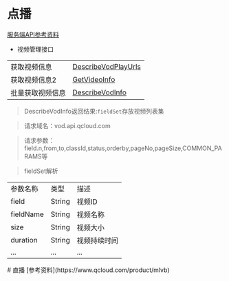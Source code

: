# 点播
[服务端API参考资料](https://www.qcloud.com/document/product/266/7788)
* 视频管理接口
<table>
	<tr>
		<td>获取视频信息</td>
		<td><a href="https://www.qcloud.com/document/product/266/7824">DescribeVodPlayUrls</a></td>
	</tr>
	<tr>
		<td>获取视频信息2</td>
		<td><a href="https://www.qcloud.com/document/product/266/8586">GetVideoInfo</a></td>
	</tr>
	<tr>
		<td>批量获取视频信息</td>
		<td><a href="https://www.qcloud.com/document/product/266/7823">DescribeVodInfo</a></td>
	</tr>
</table>

> DescribeVodInfo返回结果:`fieldSet`存放视频列表集

> 请求域名：vod.api.qcloud.com

> 请求参数：field.n,from,to,classId,status,orderby,pageNo,pageSize,COMMON_PARAMS等

> fieldSet解析
<table>
	<tr>
		<td>参数名称</td>
		<td>类型</td>
		<td>描述</td>
	</tr>
	<tr>
		<td>field</td>
		<td>String</td>
		<td>视频ID</td>
	</tr>
	<tr>
		<td>fieldName</td>
		<td>String</td>
		<td>视频名称</td>
	</tr>
	<tr>
		<td>size</td>
		<td>String</td>
		<td>视频大小</td>
	</tr>
	<tr>
		<td>duration</td>
		<td>String</td>
		<td>视频持续时间</td>
	</tr>
	<tr>
		<td>...</td>
		<td>...</td>
		<td>...</td>
	</tr>
</table>
# 直播
[参考资料](https://www.qcloud.com/product/mlvb)